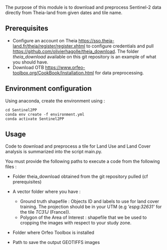 The purpose of this module is to download and preprocess Sentinel-2 data directly from Theia-land from given dates and tile name.

## Prerequisites

- Configure an account on Theia https://sso.theia-land.fr/theia/register/register.xhtml to configure credentials and pull https://github.com/olivierhagolle/theia_download. The folder _theia_download_ available on this git repository is an example of what you should have.
- Download OTB https://www.orfeo-toolbox.org/CookBook/Installation.html for data preprocessing.

## Environment configuration 

Using anaconda, create the environment using :

```
cd Sentinel2PP
conda env create -f environment.yml
conda activate Sentinel2PP
```

## Usage

Code to download and preprocess a tile for Land Use and Land Cover analysis is summarized into the script main.py. 

You must provide the following paths to execute a code from the following files :
- Folder theia_download obtained from the git repository pulled (cf prerequisites)
- A vector folder where you have :
    - Ground truth shapefile : Objects ID and labels to use for land cover training. The projection should be in your UTM (e.g _'espg:32631'_ for the tile _TC31J_ (France)).
    - Polygon of the Area of Interest : shapefile that we be used to cropping the images with respect to your study zone.
  
- Folder where Orfeo Toolbox is installed
- Path to save the output GEOTIFFS images




